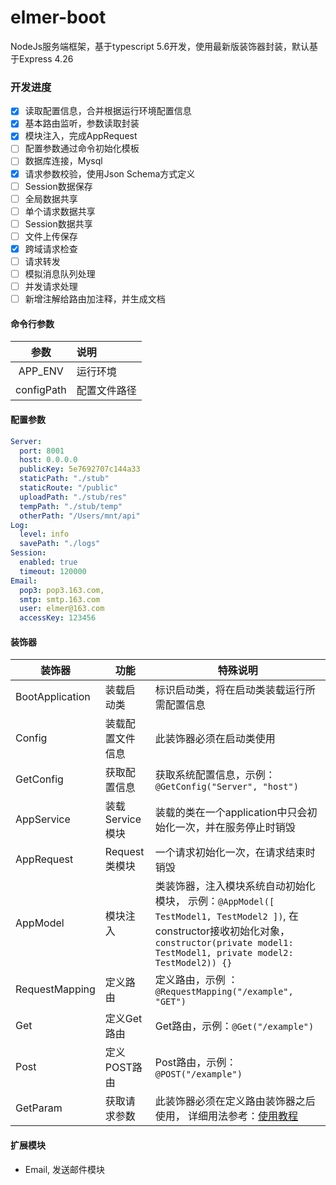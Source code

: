 # elmer-boot

NodeJs服务端框架，基于typescript 5.6开发，使用最新版装饰器封装，默认基于Express 4.26

### 开发进度

* [X] 读取配置信息，合并根据运行环境配置信息
* [X] 基本路由监听，参数读取封装
* [X] 模块注入，完成AppRequest
* [ ] 配置参数通过命令初始化模板
* [ ] 数据库连接，Mysql
* [X] 请求参数校验，使用Json Schema方式定义
* [ ] Session数据保存
* [ ] 全局数据共享
* [ ] 单个请求数据共享
* [ ] Session数据共享
* [ ] 文件上传保存
* [X] 跨域请求检查
* [ ] 请求转发
* [ ] 模拟消息队列处理
* [ ] 并发请求处理
* [ ] 新增注解给路由加注释，并生成文档

#### 命令行参数

|    参数    | 说明         |
| :--------: | :----------- |
|  APP_ENV  | 运行环境     |
| configPath | 配置文件路径 |

#### 配置参数

```yaml
Server:
  port: 8001
  host: 0.0.0.0
  publicKey: 5e7692707c144a33
  staticPath: "./stub"
  staticRoute: "/public"
  uploadPath: "./stub/res"
  tempPath: "./stub/temp"
  otherPath: "/Users/mnt/api"
Log:
  level: info
  savePath: "./logs"
Session:
  enabled: true
  timeout: 120000
Email:
  pop3: pop3.163.com,
  smtp: smtp.163.com
  user: elmer@163.com
  accessKey: 123456
```

#### 装饰器

| 装饰器          | 功能             | 特殊说明                                                                                                                                                                                          |
| --------------- | ---------------- | ------------------------------------------------------------------------------------------------------------------------------------------------------------------------------------------------- |
| BootApplication | 装载启动类       | 标识启动类，将在启动类装载运行所需配置信息                                                                                                                                                        |
| Config          | 装载配置文件信息 | 此装饰器必须在启动类使用                                                                                                                                                                          |
| GetConfig       | 获取配置信息     | 获取系统配置信息，示例：``@GetConfig("Server", "host")``                                                                                                                                          |
| AppService      | 装载Service模块  | 装载的类在一个application中只会初始化一次，并在服务停止时销毁                                                                                                                                     |
| AppRequest      | Request类模块    | 一个请求初始化一次，在请求结束时销毁                                                                                                                                                              |
| AppModel        | 模块注入         | 类装饰器，注入模块系统自动初始化模块， 示例：``@AppModel([ TestModel1, TestModel2 ])``, 在constructor接收初始化对象，``constructor(private model1: TestModel1, private model2: TestModel2)) {}`` |
| RequestMapping  | 定义路由         | 定义路由，示例 ：``@RequestMapping("/example", "GET")``                                                                                                                                           |
| Get             | 定义Get路由      | Get路由，示例：``@Get("/example")``                                                                                                                                                               |
| Post            | 定义POST路由     | Post路由，示例：``@POST("/example")``                                                                                                                                                             |
| GetParam        | 获取请求参数     | 此装饰器必须在定义路由装饰器之后使用， 详细用法参考：[使用教程](/doc/GetParam "点击跳转到详细教程")                                                                                                     |

#### 扩展模块

- Email, 发送邮件模块
